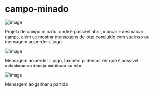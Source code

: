 # campo-minado
![image](https://user-images.githubusercontent.com/73704621/213160996-203864ec-efa0-4e77-ac2b-a1dec422e307.png)

Projeto de campo minado, onde é possível abrir, marcar e desmarcar campo, além de mostrar mensagens de jogo concluído com sucesso ou mensagem ao perder o jogo.

![image](https://user-images.githubusercontent.com/73704621/213161577-b2c2995b-cd52-4188-9df4-aeb4f3fd235d.png)

Mensagem ao perder o jogo, também podemos ver que é possível selecionar se deseja continuar ou não.

![image](https://user-images.githubusercontent.com/73704621/213163599-2d81f1b5-1cbd-45e9-a0d9-7c93bf62a45b.png)

Mensagem ao ganhar a partida.
